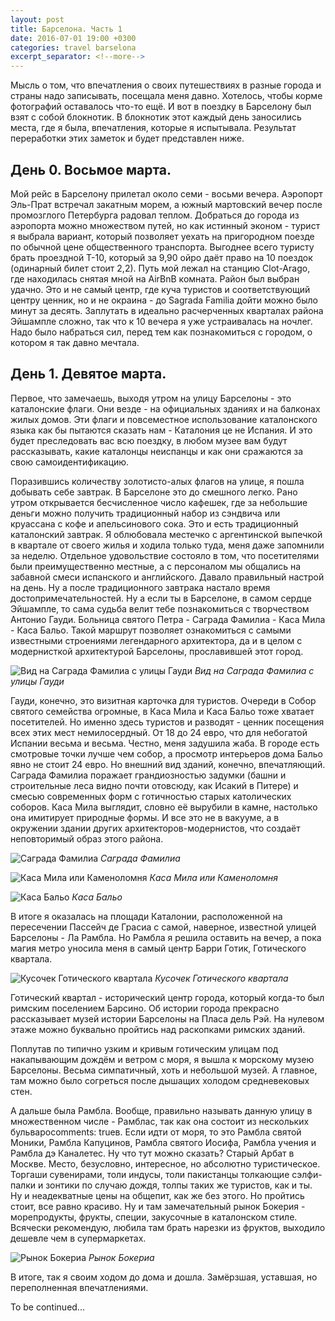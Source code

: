 ```yaml
---
layout: post
title: Барселона. Часть 1
date: 2016-07-01 19:00 +0300
categories: travel barselona
excerpt_separator: <!--more-->
---
```

Мысль о том, что впечатления о своих путешествиях в разные города и страны надо записывать, посещала меня давно. Хотелось, чтобы корме фотографий оставалось что-то ещё. И вот в поездку в Барселону был взят с собой блокнотик. В блокнотик этот каждый день заносились места, где я была, впечатления, которые я испытывала. Результат переработки этих заметок и будет представлен ниже. 
<!--more-->

## День 0. Восьмое марта.

Мой рейс в Барселону прилетал около семи - восьми вечера. Аэропорт Эль-Прат встречал закатным морем, а южный мартовский вечер после промозглого Петербурга радовал теплом. Добраться до города из аэропорта можно множеством путей, но как истинный эконом - турист я выбрала вариант, который позволяет уехать на пригородном поезде по обычной цене общественного транспорта. Выгоднее всего туристу брать проездной T-10, который за 9,90 ойро даёт право на 10 поездок (одинарный билет стоит 2,2). Путь мой лежал на станцию Clot-Arago, где находилась снятая мной на AirBnB комната. Район был выбран удачно. Это и не самый центр, где куча туристов и соответствующий центру ценник, но и не окраина - до Sagrada Familia дойти можно было минут за десять. Заплутать в идеально расчерченных кварталах района Эйшампле сложно, так что к 10 вечера я уже устраивалась на ночлег. Надо было набраться сил, перед тем как познакомиться с городом, о котором я так давно мечтала.

## День 1. Девятое марта.

Первое, что замечаешь, выходя утром на улицу Барселоны - это каталонские флаги. Они везде - на официальных зданиях и на балконах жилых домов. Эти флаги и повсеместное использование каталонского языка как бы пытаются сказать нам - Каталония це не Испания. И это будет преследовать вас всю поездку, в любом музее вам будут рассказывать, какие каталонцы неиспанцы и как они сражаются за свою самоидентификацию.

Поразившись количеству золотисто-алых флагов на улице, я пошла добывать себе завтрак. В Барселоне это до смешного легко. Рано утром открывается бесчисленное число кафешек, где за небольшие деньги можно получить традиционный набор из сэндвича или круассана с кофе и апельсинового сока. Это и есть традиционный каталонский завтрак. Я облюбовала местечко с аргентинской выпечкой в квартале от своего жилья и ходила только туда, меня даже запомнили за неделю. Отдельное удовольствие состояло в том, что посетителями были преимущественно местные, а с персоналом мы общались на забавной смеси испанского и английского. Давало правильный настрой на день.
Ну а после традиционного завтрака настало время достопримечательностей. Ну а если ты в Барселоне, в самом сердце Эйшампле, то сама судьба велит тебе познакомиться с творчеством Антонио Гауди. Больница святого Петра - Саграда Фамилиа - Каса Мила - Каса Бальо. Такой маршрут позволяет ознакомиться с самыми известными строениями легендарного архитектора, да и в целом с модернисткой архитектурой Барселоны, прославившей этот город.

![Вид на Саграда Фамилиа с улицы Гауди](/images/eishample1.jpeg "Вид на Саграда Фамилиа с улицы Гауди") 
*Вид на Саграда Фамилиа с улицы Гауди*

Гауди, конечно, это визитная карточка для туристов. Очереди в Собор святого семейства огромные, в Каса Мила и Каса Бальо тоже хватает посетителей. Но именно здесь туристов и разводят - ценник посещения всех этих мест немилосердный. От 18 до 24 евро, что для небогатой Испании весьма и весьма. Честно, меня задушила жаба. В городе есть смотровые точки лучше чем собор, а просмотр интерьеров дома Бальо явно не стоит 24 евро. Но внешний вид зданий, конечно, впечатляющий. Саграда Фамилиа поражает грандиозностью задумки (башни и строительные леса видно почти отовсюду, как Исакий в Питере) и смесью современных форм с готичностью старых католических соборов. Каса Мила выглядит, словно её вырубили в камне, настолько она имитирует природные формы. И все это не в вакууме, а в окружении здании других архитекторов-модернистов, что создаёт неповторимый образ этого района.

![Саграда Фамилиа](/images/sagrada.jpeg "Саграда Фамилиа") 
*Саграда Фамилиа*

![Каса Мила или Каменоломня](/images/casa_mila.jpeg "Каса Мила или Каменоломня") 
*Каса Мила или Каменоломня*

![Каса Бальо](/images/casa_ballo.jpeg "Каса Бальо") 
*Каса Бальо*

В итоге я оказалась на площади Каталонии, расположенной на пересечении Пассейч де Грасиа с самой, наверное, известной улицей Барселоны - Ла Рамбла. Но Рамбла я решила оставить на вечер, а пока магия метро уносила меня в самый центр Барри Готик, Готического квартала. 

![Кусочек Готического квартала](/images/barrio_gotico.jpeg "Кусочек Готического квартала") 
*Кусочек Готического квартала*

Готический квартал - исторический центр города, который когда-то был римским поселением Барсино. Об истории города прекрасно рассказывает музей истории Барселоны на Пласа дель Рэй. На нулевом этаже можно буквально пройтись над раскопками римских зданий.

Поплутав по типично узким и кривым готическим улицам под накапывающим дождём и ветром с моря, я вышла к морскому музею Барселоны. Весьма симпатичный, хоть и небольшой музей. А главное, там можно было согреться после дышащих холодом средневековых стен.

А дальше была Рамбла. Вообще, правильно называть данную улицу в множественном числе - Рамблас, так как она состоит из нескольких бульвароcomments: trueв. Если идти от моря, то это Рамбла святой Моники, Рамбла Капуцинов, Рамбла святого Иосифа, Рамбла учения и Рамбла дэ Каналетес. Ну что тут можно сказать? Старый Арбат в Москве. Место, безусловно, интересное, но абсолютно туристическое. Торгаши сувенирами, толи индусы, толи пакистанцы толкающие сэлфи-палки и зонтики по случаю дождя, толпы таких же туристов, как и ты. Ну и неадекватные цены на общепит, как же без этого. Но пройтись стоит, все равно красиво. Ну и там замечательный рынок Бокерия - морепродукты, фрукты, специи, закусочные в каталонском стиле. Всячески рекомендую, любила там брать нарезки из фруктов, выходило дешевле чем в супермаркетах.

![Рынок Бокериа](/images/bocceria.jpeg "Рынок Бокериа") 
*Рынок Бокериа*

В итоге, так я своим ходом до дома и дошла. Замёрзшая, уставшая, но переполненная впечатлениями.

To be continued...